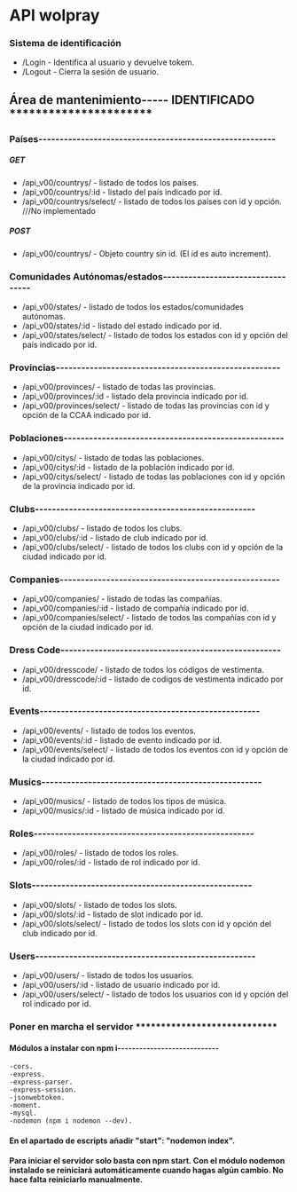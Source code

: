# API wolpray




### Sistema de identificación

- /Login                      - Identifica al usuario y devuelve tokem.
- /Logout                     - Cierra la sesión de usuario.

## Área de mantenimiento----- IDENTIFICADO **********************

### Países--------------------------------------------------------

##### GET
- /api_v00/countrys/          - listado de todos los países.
- /api_v00/countrys/:id       - listado del país indicado por id.
- /api_v00/countrys/select/   - listado de todos los países con id y opción.  ///No implementado

##### POST
- /api_v00/countrys/          - Objeto country sin id. (El id es auto increment).


### Comunidades Autónomas/estados----------------------------------

- /api_v00/states/            - listado de todos los estados/comunidades autónomas.
- /api_v00/states/:id         - listado del estado indicado por id.
- /api_v00/states/select/     - listado de todos los estados con id y opción del país
                            indicado por id.

### Provincias-----------------------------------------------------

- /api_v00/provinces/         - listado de todas las provincias.
- /api_v00/provinces/:id      - listado dela provincia indicado por id.
- /api_v00/provinces/select/  - listado de todas las provincias con id y opción de la CCAA 
                            indicado por id.

### Poblaciones----------------------------------------------------
- /api_v00/citys/             - listado de todas las poblaciones.
- /api_v00/citys/:id          - listado de la población indicado por id.
- /api_v00/citys/select/      - listado de todas las poblaciones con id y opción de la 
                            provincia indicado por id.

### Clubs----------------------------------------------------
- /api_v00/clubs/             - listado de todos los clubs.
- /api_v00/clubs/:id          - listado de club indicado por id.
- /api_v00/clubs/select/      - listado de todos los clubs con id y opción de la ciudad
                            indicado por id.


### Companies----------------------------------------------------
- /api_v00/companies/         - listado de todas las compañias.
- /api_v00/companies/:id      - listado de compañía indicado por id.
- /api_v00/companies/select/  - listado de todos las compañías con id y opción de la ciudad
                            indicado por id.

### Dress Code----------------------------------------------------
- /api_v00/dresscode/         - listado de todos los códigos de vestimenta.
- /api_v00/dresscode/:id      - listado de codigos de vestimenta indicado por id.


### Events----------------------------------------------------
- /api_v00/events/            - listado de todos los eventos.
- /api_v00/events/:id         - listado de evento indicado por id.
- /api_v00/events/select/     - listado de todos los eventos con id y opción de la ciudad
                            indicado por id.

### Musics----------------------------------------------------
- /api_v00/musics/            - listado de todos los tipos de música.
- /api_v00/musics/:id         - listado de música indicado por id.


### Roles----------------------------------------------------
- /api_v00/roles/             - listado de todos los roles.
- /api_v00/roles/:id          - listado de rol indicado por id.


### Slots----------------------------------------------------
- /api_v00/slots/             - listado de todos los slots.
- /api_v00/slots/:id          - listado de slot indicado por id.
- /api_v00/slots/select/      - listado de todos los slots con id y opción del club
                            indicado por id.


### Users----------------------------------------------------
- /api_v00/users/             - listado de todos los usuarios.
- /api_v00/users/:id          - listado de usuario indicado por id.
- /api_v00/users/select/      - listado de todos los usuarios con id y opción del rol
                            indicado por id.


### Poner en marcha el servidor ****************************



#### Módulos a instalar con npm i----------------------------

    -cors.
	-express.
	-express-parser.
	-express-session.
	-jsonwebtoken.
	-moment.
	-mysql.
	-nodemon (npm i nodemon --dev).

#### En el apartado de escripts añadir "start": "nodemon index".

#### Para iniciar el servidor solo basta con npm start. Con el módulo nodemon instalado se reiniciará automáticamente cuando hagas algún cambio. No hace falta reiniciarlo manualmente.